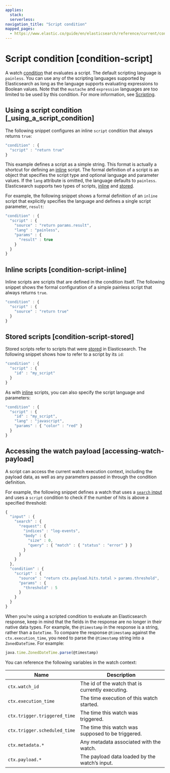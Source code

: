 ```yaml
---
applies:
  stack:
  serverless:
navigation_title: "Script condition"
mapped_pages:
  - https://www.elastic.co/guide/en/elasticsearch/reference/current/condition-script.html
---
```




# Script condition [condition-script]


A watch [condition](condition.md) that evaluates a script. The default scripting language is `painless`. You can use any of the scripting languages supported by Elasticsearch as long as the language supports evaluating expressions to Boolean values. Note that the `mustache` and `expression` languages are too limited to be used by this condition. For more information, see [Scripting](../../scripting.md).

## Using a script condition [_using_a_script_condition]

The following snippet configures an inline `script` condition that always returns `true`:

```js
"condition" : {
  "script" : "return true"
}
```

This example defines a script as a simple string. This format is actually a shortcut for defining an [inline](#condition-script-inline) script. The formal definition of a script is an object that specifies the script type and optional language and parameter values. If the `lang` attribute is omitted, the language defaults to `painless`. Elasticsearch supports two types of scripts, [inline](#condition-script-inline) and [stored](#condition-script-stored).

For example, the following snippet shows a formal definition of an `inline` script that explicitly specifies the language and defines a single script parameter, `result`:

```js
"condition" : {
  "script" : {
    "source" : "return params.result",
    "lang" : "painless",
    "params" : {
      "result" : true
    }
  }
}
```


## Inline scripts [condition-script-inline]

Inline scripts are scripts that are defined in the condition itself. The following snippet shows the formal configuration of a simple painless script that always returns `true`.

```js
"condition" : {
  "script" : {
    "source" : "return true"
  }
}
```


## Stored scripts [condition-script-stored]

Stored scripts refer to scripts that were [stored](../../scripting/modules-scripting-using.md) in Elasticsearch. The following snippet shows how to refer to a script by its `id`:

```js
"condition" : {
  "script" : {
    "id" : "my_script"
  }
}
```

As with [inline](#condition-script-inline) scripts, you can also specify the script language and parameters:

```js
"condition" : {
  "script" : {
    "id" : "my_script",
    "lang" : "javascript",
    "params" : { "color" : "red" }
  }
}
```


## Accessing the watch payload [accessing-watch-payload]

A script can access the current watch execution context, including the payload data, as well as any parameters passed in through the condition definition.

For example, the following snippet defines a watch that uses a [`search` input](input-search.md) and uses a `script` condition to check if the number of hits is above a specified threshold:

```js
{
  "input" : {
    "search" : {
      "request": {
        "indices" : "log-events",
        "body" : {
          "size" : 0,
          "query" : { "match" : { "status" : "error" } }
        }
      }
    }
  },
  "condition" : {
    "script" : {
      "source" : "return ctx.payload.hits.total > params.threshold",
      "params" : {
        "threshold" : 5
      }
    }
  }
}
```

When you’re using a scripted condition to evaluate an Elasticsearch response, keep in mind that the fields in the response are no longer in their native data types. For example, the `@timestamp` in the response is a string, rather than a `DateTime`. To compare the response `@timestamp` against the `ctx.execution_time`, you need to parse the `@timestamp` string into a `ZonedDateTime`. For example:

```js
java.time.ZonedDateTime.parse(@timestamp)
```

You can reference the following variables in the watch context:

| Name | Description |
| --- | --- |
| `ctx.watch_id` | The id of the watch that is currently executing. |
| `ctx.execution_time` | The time execution of this watch started. |
| `ctx.trigger.triggered_time` | The time this watch was triggered. |
| `ctx.trigger.scheduled_time` | The time this watch was supposed to be triggered. |
| `ctx.metadata.*` | Any metadata associated with the watch. |
| `ctx.payload.*` | The payload data loaded by the watch’s input. |


